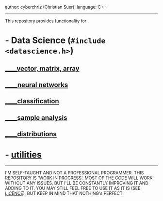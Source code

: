 author: cyberchriz (Christian Suer);
language: C++
___
This repository provides functionality for
# - Data Science (`#include <datascience.h>`)
## [____vector, matrix, array](DataScience/general/docs/array.md)
## [____neural networks](DataScience/neuralnet/docs/neuralnet.md)
## [____classification](DataScience/classification/docs/classification.md)
## [____sample analysis](DataScience/general/docs/sample.md)
## [____distributions](DataScience/distributions/docs/distributions.md)
# - [utilities](utilities/docs/utilities.md)
___
I'M SELF-TAUGHT AND NOT A PROFESSIONAL PROGRAMMER. THIS REPOSITORY IS 'WORK IN PROGRESS'.
MOST OF THE CODE WILL WORK WITHOUT ANY ISSUES, BUT I'LL BE CONSTANTLY IMPROVING IT AND ADDING TO IT.
YOU MAY STILL FEEL FREE TO USE IT AS IT IS (SEE [LICENCE](LICENSE)), BUT KEEP IN MIND THAT NOTHING's PERFECT.